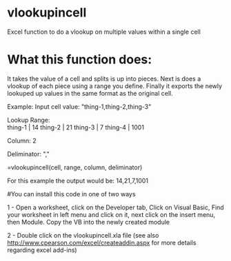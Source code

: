 # vlookupincell
Excel function to do a vlookup on multiple values within a single cell

# What this function does:

It takes the value of a cell and splits is up into pieces. Next is does a vlookup of each piece using a range you define. Finally it exports the newly lookuped up values in the same format as the original cell.

Example:
Input cell value: "thing-1,thing-2,thing-3"

Lookup Range:<br>
thing-1  |  14
thing-2  |  21
thing-3  |  7
thing-4  |  1001

Column: 2

Deliminator: ","

=vlookupincell(cell, range, column, deliminator)

For this example the output would be: 14,21,7,1001

#You can install this code in one of two ways

1 - Open a worksheet, click on the Developer tab, Click on Visual Basic, Find your worksheet in left menu and click on it, next click on the insert menu, then Module. Copy the VB into the newly created module
      
2 - Double click on the vlookupincell.xla file
  (see also http://www.cpearson.com/excel/createaddin.aspx for more details regarding excel add-ins)
